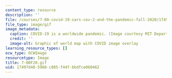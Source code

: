 ```yaml
---
content_type: resource
description: ''
file: /courses/7-00-covid-19-sars-cov-2-and-the-pandemic-fall-2020/17497d485988c885f44fbbdfce060462_7-00F20.gif
file_type: image/gif
image_metadata:
  caption: COVID-19 is a worldwide pandemic. (Image courtesy MIT Department of Biology.)
  credit: ''
  image-alt: Graphic of world map with COVID image overlay
learning_resource_types: []
ocw_type: OCWImage
resourcetype: Image
title: 7-00F20.gif
uid: 17497d48-5988-c885-f44f-bbdfce060462
---
```

